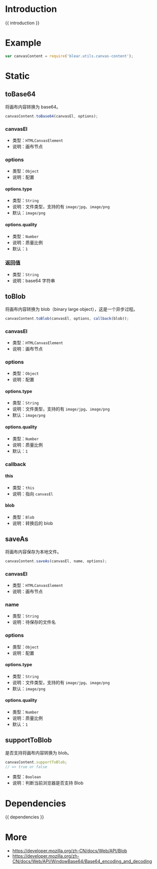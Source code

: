 # Introduction
{{ introduction }}


# Example
```js
var canvasContent = require('blear.utils.canvas-content');
```


# Static
## toBase64
将画布内容转换为 base64。
```js
canvasContent.toBase64(canvasEl, options);
```

### canvasEl
- 类型：`HTMLCanvasElement`
- 说明：画布节点

### options
- 类型：`Object`
- 说明：配置

#### options.type
- 类型：`String`
- 说明：文件类型，支持的有 `image/jpg`、`image/png`
- 默认：`image/png`

#### options.quality
- 类型：`Number`
- 说明：质量比例
- 默认：`1`

### 返回值
- 类型：`String`
- 说明：base64 字符串




## toBlob
将画布内容转换为 blob（binary large object），这是一个异步过程。
```js
canvasContent.toBlob(canvasEl, options, callback(blob));
```

### canvasEl
- 类型：`HTMLCanvasElement`
- 说明：画布节点

### options
- 类型：`Object`
- 说明：配置

#### options.type
- 类型：`String`
- 说明：文件类型，支持的有 `image/jpg`、`image/png`
- 默认：`image/png`

#### options.quality
- 类型：`Number`
- 说明：质量比例
- 默认：`1`

### callback

#### this
- 类型：`this`
- 说明：指向 `canvasEl`

#### blob
- 类型：`Blob`
- 说明：转换后的 blob



## saveAs
将画布内容保存为本地文件。
```js
canvasContent.saveAs(canvasEl, name, options);
```

### canvasEl
- 类型：`HTMLCanvasElement`
- 说明：画布节点

### name
- 类型：`String`
- 说明：待保存的文件名

### options
- 类型：`Object`
- 说明：配置

#### options.type
- 类型：`String`
- 说明：文件类型，支持的有 `image/jpg`、`image/png`
- 默认：`image/png`

#### options.quality
- 类型：`Number`
- 说明：质量比例
- 默认：`1`



## supportToBlob
是否支持将画布内容转换为 blob。
```js
canvasContent.supportToBlob;
// => true or false
```

- 类型：`Boolean`
- 说明：判断当前浏览器是否支持 Blob




# Dependencies
{{ dependencies }}


# More
- <https://developer.mozilla.org/zh-CN/docs/Web/API/Blob>
- <https://developer.mozilla.org/zh-CN/docs/Web/API/WindowBase64/Base64_encoding_and_decoding>
